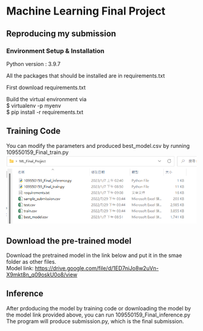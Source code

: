 # Machine Learning Final Project

## Reproducing my submission

### Environment Setup & Installation

Python version : 3.9.7

All the packages that should be installed are in requirements.txt

First download requirements.txt

Build the virtual environment via   
$ virtualenv -p <path to python version> myenv  
$ pip install -r requirements.txt

## Training Code
You can modify the parameters and produced best_model.csv by running 109550159_Final_train.py  
![image](https://github.com/Benson5376/Machine-Learning-Final-Project/blob/main/iamge01.png)  

## Download the pre-trained model
Download the pretrained model in the link below and put it in the smae folder as other files.  
Model link: https://drive.google.com/file/d/1ED7niJo8w2uVn-X9mkt8n_q09oskU0o8/view  
  
## Inference
After prdoducing the model by training code or downloading the model by the model link provided above, you can run 109550159_Final_inference.py
The program will produce submission.py, which is the final submission.
